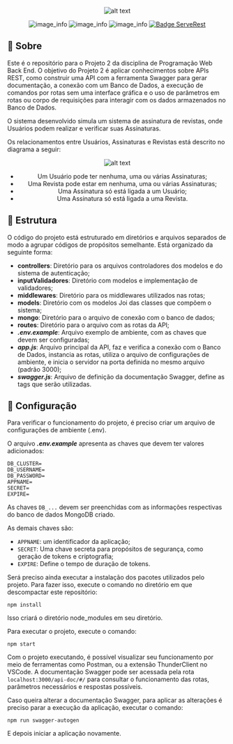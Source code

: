 <div align="center">

![alt text](image.png)

![image_info](https://img.shields.io/badge/Aluno-Lucas_Costa_Fuganti-purple)
![image_info](https://img.shields.io/badge/RA-2209675-red)
![image_info](https://img.shields.io/badge/Professor-Adriano_Rivolli-blue)
[![Badge ServeRest](https://img.shields.io/badge/Tema-Assinatura_de_Revistas-green)](https://github.com/ServeRest/ServeRest/)

</div>

## 💬 Sobre

Este é o repositório para o Projeto 2 da disciplina de Programação Web Back End. O objetivo do Projeto 2 é aplicar conhecimentos sobre APIs REST, como construir uma API com a ferramenta Swagger para gerar documentação, a conexão com um Banco de Dados, a execução de comandos por rotas sem uma interface gráfica e o uso de parâmetros em rotas ou corpo de requisições para interagir com os dados armazenados no Banco de Dados.

O sistema desenvolvido simula um sistema de assinatura de revistas, onde Usuários podem realizar e verificar suas Assinaturas.

Os relacionamentos entre Usuários, Assinaturas e Revistas está descrito no diagrama a seguir:

<div align="center">

![alt text](image-1.png)

- Um Usuário pode ter nenhuma, uma ou várias Assinaturas;
- Uma Revista pode estar em nenhuma, uma ou várias Assinaturas;
- Uma Assinatura só está ligada a um Usuário;
- Uma Assinatura só está ligada a uma Revista.

</div>

## 🔧 Estrutura

O código do projeto está estruturado em diretórios e arquivos separados de modo a agrupar códigos de propósitos semelhante. Está organizado da seguinte forma:

- **controllers**: Diretório para os arquivos controladores dos modelos e do sistema de autenticação;
- **inputValidadores**: Diretório com modelos e implementação de validadores;
- **middlewares**: Diretório para os middlewares utilizados nas rotas;
- **models**: Diretório com os modelos Joi das classes que compõem o sistema;
- **mongo**: Diretório para o arquivo de conexão com o banco de dados;
- **routes**: Diretório para o arquivo com as rotas da API;
- ***.env.example***: Arquivo exemplo de ambiente, com as chaves que devem ser configuradas;
- ***app.js***: Arquivo principal da API, faz e verifica a conexão com o Banco de Dados, instancia as rotas, utiliza o arquivo de configurações de ambiente, e inicia o servidor na porta definida no mesmo arquivo (padrão 3000);
- ***swagger.js***: Arquivo de definição da documentação Swagger, define as tags que serão utilizadas.

## 📝 Configuração

Para verificar o funcionamento do projeto, é preciso criar um arquivo de configurações de ambiente (.env).

O arquivo ***.env.example*** apresenta as chaves que devem ter valores adicionados:

```
DB_CLUSTER=
DB_USERNAME=
DB_PASSWORD=
APPNAME=
SECRET=
EXPIRE=
```

As chaves `DB_...` devem ser preenchidas com as informações respectivas do banco de dados MongoDB criado.

As demais chaves são:

- `APPNAME`: um identificador da aplicação;
- `SECRET`: Uma chave secreta para propósitos de segurança, como geração de tokens e criptografia;
- `EXPIRE`: Define o tempo de duração de tokens.

Será preciso ainda executar a instalação dos pacotes utilizados pelo projeto.
Para fazer isso, execute o comando no diretório em que descompactar este repositório:

`npm install`

Isso criará o diretório node_modules em seu diretório.

Para executar o projeto, execute o comando:

`npm start`

Com o projeto executando, é possível visualizar seu funcionamento por meio de ferramentas como Postman, ou a extensão ThunderClient no VSCode. A documentação Swagger pode ser acessada pela rota `localhost:3000/api-doc/#/` para consultar o funcionamento das rotas, parâmetros necessários e respostas possíveis.

Caso queira alterar a documentação Swagger, para aplicar as alterações é preciso parar a execução da aplicação, executar o comando:

`npm run swagger-autogen`

E depois iniciar a aplicação novamente.
